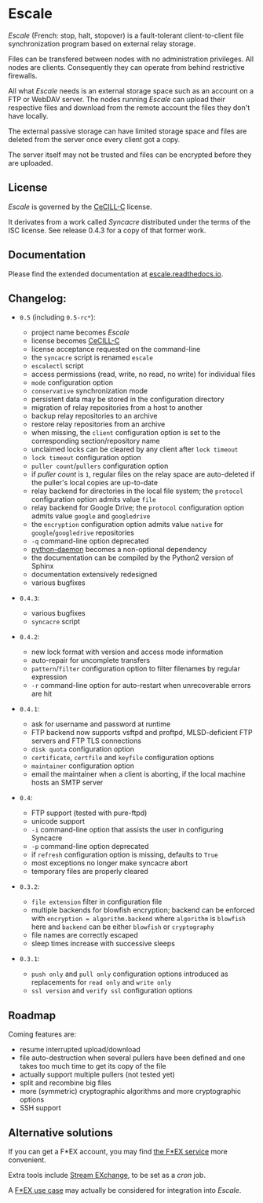 # Escale

*Escale* (French: stop, halt, stopover) is a fault-tolerant client-to-client file synchronization program based on external relay storage.

Files can be transfered between nodes with no administration privileges. All nodes are clients. Consequently they can operate from behind restrictive firewalls.

All what *Escale* needs is an external storage space such as an account on a FTP or WebDAV server. The nodes running *Escale* can upload their respective files and download from the remote account the files they don't have locally.

The external passive storage can have limited storage space and files are deleted from the server once every client got a copy.

The server itself may not be trusted and files can be encrypted before they are uploaded.


## License

*Escale* is governed by the [CeCILL-C](http://cecill.info/licences/Licence_CeCILL-C_V1-en.html) license.

It derivates from a work called *Syncacre* distributed under the terms of the ISC license. See release 0.4.3 for a copy of that former work.


## Documentation

Please find the extended documentation at [escale.readthedocs.io](http://escale.readthedocs.io/en/latest/).


## Changelog:

* `0.5` (including `0.5-rc*`):

  * project name becomes *Escale*
  * license becomes [CeCILL-C](http://cecill.info/licences/Licence_CeCILL-C_V1-en.html)
  * license acceptance requested on the command-line
  * the `syncacre` script is renamed `escale`
  * `escalectl` script
  * access permissions (read, write, no read, no write) for individual files
  * ``mode`` configuration option
  * ``conservative`` synchronization mode
  * persistent data may be stored in the configuration directory
  * migration of relay repositories from a host to another
  * backup relay repositories to an archive
  * restore relay repositories from an archive
  * when missing, the ``client`` configuration option is set to the corresponding section/repository name
  * unclaimed locks can be cleared by any client after ``lock timeout``
  * ``lock timeout`` configuration option
  * ``puller count``/``pullers`` configuration option
  * if *puller count* is ``1``, regular files on the relay space are auto-deleted if the puller's local copies are up-to-date
  * relay backend for directories in the local file system; the ``protocol`` configuration option admits value ``file``
  * relay backend for Google Drive; the ``protocol`` configuration option admits value ``google`` and ``googledrive``
  * the ``encryption`` configuration option admits value ``native`` for ``google``/``googledrive`` repositories
  * ``-q`` command-line option deprecated
  * [python-daemon](https://pypi.python.org/pypi/python-daemon/) becomes a non-optional dependency
  * the documentation can be compiled by the Python2 version of Sphinx
  * documentation extensively redesigned
  * various bugfixes

* `0.4.3`:

  * various bugfixes
  * `syncacre` script

* `0.4.2`:

  * new lock format with version and access mode information
  * auto-repair for uncomplete transfers
  * ``pattern``/``filter`` configuration option to filter filenames by regular expression
  * ``-r`` command-line option for auto-restart when unrecoverable errors are hit

* `0.4.1`:

  * ask for username and password at runtime
  * FTP backend now supports vsftpd and proftpd, MLSD-deficient FTP servers and FTP TLS connections
  * ``disk quota`` configuration option
  * ``certificate``, ``certfile`` and ``keyfile`` configuration options
  * ``maintainer`` configuration option
  * email the maintainer when a client is aborting, if the local machine hosts an SMTP server

* `0.4`:

  * FTP support (tested with pure-ftpd)
  * unicode support
  * ``-i`` command-line option that assists the user in configuring Syncacre
  * ``-p`` command-line option deprecated
  * if ``refresh`` configuration option is missing, defaults to ``True``
  * most exceptions no longer make syncacre abort
  * temporary files are properly cleared

* `0.3.2`:

  * ``file extension`` filter in configuration file
  * multiple backends for blowfish encryption; backend can be enforced with ``encryption = algorithm.backend`` where ``algorithm`` is ``blowfish`` here and ``backend`` can be either ``blowfish`` or ``cryptography``
  * file names are correctly escaped
  * sleep times increase with successive sleeps

* `0.3.1`:

  * ``push only`` and ``pull only`` configuration options introduced as replacements for 
    ``read only`` and ``write only``
  * ``ssl version`` and ``verify ssl`` configuration options


## Roadmap

Coming features are:

* resume interrupted upload/download
* file auto-destruction when several pullers have been defined and one takes too much time to get its copy of the file
* actually support multiple pullers (not tested yet)
* split and recombine big files
* more (symmetric) cryptographic algorithms and more cryptographic options
* SSH support


## Alternative solutions

If you can get a F\*EX account, you may find [the F\*EX service](http://fex.rus.uni-stuttgart.de/) more convenient.

Extra tools include [Stream EXchange](http://fex.belwue.de/SEX.html), to be set as a *cron* job.

A [F\*EX use case](http://fex.rus.uni-stuttgart.de/usecases/fexpush.html) may actually be considered for integration into *Escale*.

